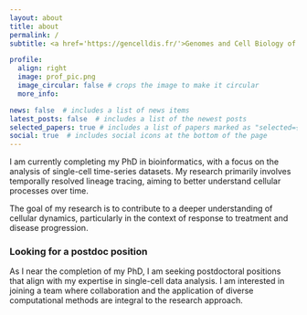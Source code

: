 ```yaml
---
layout: about
title: about
permalink: /
subtitle: <a href='https://gencelldis.fr/'>Genomes and Cell Biology of Diseases Unit</a> - <a href='https://gencelldis.fr/c-lobry-team/'>Lobry Lab</a>

profile:
  align: right
  image: prof_pic.png
  image_circular: false # crops the image to make it circular
  more_info:

news: false  # includes a list of news items
latest_posts: false  # includes a list of the newest posts
selected_papers: true # includes a list of papers marked as "selected={true}"
social: true  # includes social icons at the bottom of the page
---
```


<!-- Write your biography here. Tell the world about yourself. Link to your favorite [subreddit](http://reddit.com). You can put a picture in, too. The code is already in, just name your picture `prof_pic.jpg` and put it in the `img/` folder. -->

<!-- Put your address / P.O. box / other info right below your picture. You can also disable any of these elements by editing `profile` property of the YAML header of your `_pages/about.md`. Edit `_bibliography/papers.bib` and Jekyll will render your [publications page](/al-folio/publications/) automatically. -->

<!-- Link to your social media connections, too. This theme is set up to use [Font Awesome icons](http://fortawesome.github.io/Font-Awesome/) and [Academicons](https://jpswalsh.github.io/academicons/), like the ones below. Add your Facebook, Twitter, LinkedIn, Google Scholar, or just disable all of them. -->

I am currently completing my PhD in bioinformatics, with a focus on the analysis of single-cell time-series datasets. My research primarily involves temporally resolved lineage tracing, aiming to better understand cellular processes over time.

The goal of my research is to contribute to a deeper understanding of cellular dynamics, particularly in the context of response to treatment and disease progression.

### Looking for a postdoc position

As I near the completion of my PhD, I am seeking postdoctoral positions that align with my expertise in single-cell data analysis. I am interested in joining a team where collaboration and the application of diverse computational methods are integral to the research approach.

